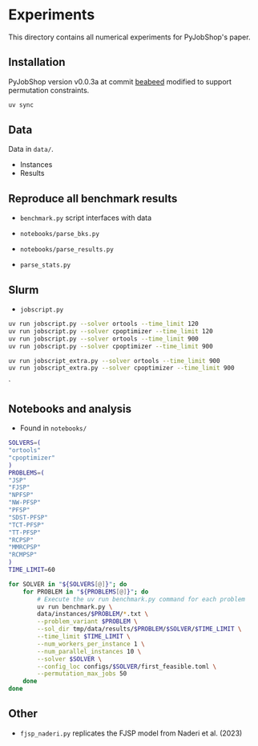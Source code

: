 # Experiments

This directory contains all numerical experiments for PyJobShop's paper.

## Installation

PyJobShop version v0.0.3a at commit [beabeed](https://github.com/PyJobShop/PyJobShop/commit/beabeedd76fe7a82889dd94b72d8a1d2f1ae14b6) modified to support permutation constraints.


``` sh
uv sync
```

## Data
Data in `data/`.
- Instances
- Results

## Reproduce all benchmark results
- `benchmark.py` script interfaces with data

- `notebooks/parse_bks.py`
- `notebooks/parse_results.py`
- `parse_stats.py`
## Slurm
- `jobscript.py`

``` sh
uv run jobscript.py --solver ortools --time_limit 120 
uv run jobscript.py --solver cpoptimizer --time_limit 120
uv run jobscript.py --solver ortools --time_limit 900
uv run jobscript.py --solver cpoptimizer --time_limit 900
```


``` sh
uv run jobscript_extra.py --solver ortools --time_limit 900
uv run jobscript_extra.py --solver cpoptimizer --time_limit 900
```

`


## Notebooks and analysis
- Found in `notebooks/`


``` sh
SOLVERS=(
"ortools"
"cpoptimizer"
)
PROBLEMS=(
"JSP"
"FJSP"
"NPFSP"
"NW-PFSP"
"PFSP"
"SDST-PFSP"
"TCT-PFSP"
"TT-PFSP"
"RCPSP"
"MMRCPSP"
"RCMPSP"
)
TIME_LIMIT=60

for SOLVER in "${SOLVERS[@]}"; do
    for PROBLEM in "${PROBLEMS[@]}"; do
        # Execute the uv run benchmark.py command for each problem
        uv run benchmark.py \
        data/instances/$PROBLEM/*.txt \
        --problem_variant $PROBLEM \
        --sol_dir tmp/data/results/$PROBLEM/$SOLVER/$TIME_LIMIT \
        --time_limit $TIME_LIMIT \
        --num_workers_per_instance 1 \
        --num_parallel_instances 10 \
        --solver $SOLVER \
        --config_loc configs/$SOLVER/first_feasible.toml \
        --permutation_max_jobs 50
    done
done
```


## Other
- `fjsp_naderi.py` replicates the FJSP model from Naderi et al. (2023)
